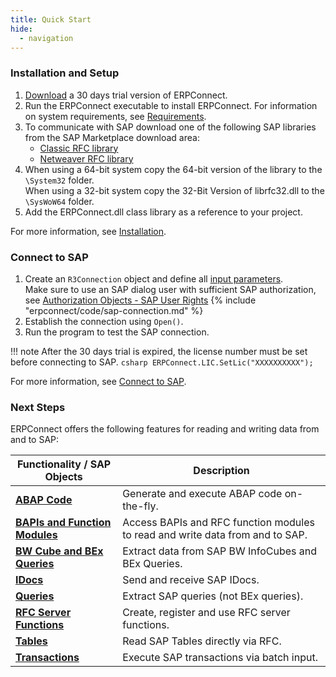 ```yaml
---
title: Quick Start
hide:
  - navigation
---
```


### Installation and Setup

1. [Download](https://theobald-software.com/testversion-herunterladen) a 30 days trial version of ERPConnect.
2. Run the ERPConnect executable to install ERPConnect.
For information on system requirements, see [Requirements](documentation/introduction/requirements.md).
3. To communicate with SAP download one of the following SAP libraries from the SAP Marketplace download area: 
	- [Classic RFC library](documentation/introduction/saplibraries.md#client-protocol-rfc-librfc32dll)
	- [Netweaver RFC library](documentation/introduction/saplibraries.md#netweaver-rfc-library)
4. When using a 64-bit system copy the 64-bit version of the library to the `\System32` folder.<br>
When using a 32-bit system copy the 32-Bit Version of librfc32.dll to the `\SysWoW64` folder.
5. Add the ERPConnect.dll class library as a reference to your project.

For more information, see [Installation](documentation/introduction/installation.md).

### Connect to SAP

1. Create an `R3Connection` object and define all [input parameters](documentation/sap-connection/log-on-to-sap.md/#input-parameters).<br>
Make sure to use an SAP dialog user with sufficient SAP authorization, see [Authorization Objects - SAP User Rights](samples/authority-objects-sap-user-rights.md)
{% include "erpconnect/code/sap-connection.md" %}
2. Establish the connection using `Open()`.
3. Run the program to test the SAP connection.

!!! note
	After the 30 days trial is expired, the license number must be set before connecting to SAP.
	``` csharp
	ERPConnect.LIC.SetLic("XXXXXXXXXX");
	```

For more information, see [Connect to SAP](documentation/sap-connection/log-on-to-sap.md).

### Next Steps

ERPConnect offers the following features for reading and writing data from and to SAP:

|  Functionality / SAP Objects  |  Description   |  
|----------|-------------|
|  [__ABAP Code__](documentation/abap/index.md) | Generate and execute ABAP code on-the-fly. |
|   [__BAPIs and Function Modules__](documentation/bapis-and-function-modules/index.md) | Access BAPIs and RFC function modules to read and write data from and to SAP. |
|   [__BW Cube and BEx Queries__](documentation/bw-cubes-and-bw-queries/index.md) | Extract data from SAP BW InfoCubes and BEx Queries. |
|   [__IDocs__](documentation/idocs/index.md) | Send and receive SAP IDocs. |
|   [__Queries__](documentation/queries/index.md) | Extract SAP queries (not BEx queries). |
|   [__RFC Server Functions__](documentation/rfc-server/index.md) | Create, register and use RFC server functions. |
|   [__Tables__](documentation/table/index.md) | Read SAP Tables directly via RFC. |
|   [__Transactions__](documentation/transactions/index.md) | Execute SAP transactions via batch input. |
